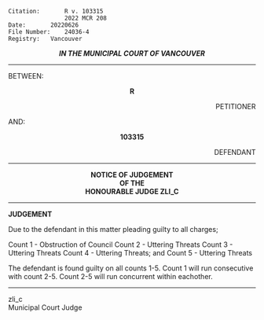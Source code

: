 	Citation:       R v. 103315
                	2022 MCR 208
	Date:		20220626
	File Number:	24036-4
	Registry:	Vancouver

<p align="center"><b><i>IN THE MUNICIPAL COURT OF VANCOUVER</b></i>

---

BETWEEN:
<p align="center"><b>		R			</b>
<p align="right">		PETITIONER
<p>				AND:
<p align="center"><b>		103315			</b>
<p align="right">		DEFENDANT	

---

<p align="center">		
		<b>		NOTICE OF JUDGEMENT
<br>				OF THE
<br>				HONOURABLE JUDGE ZLI_C

</b>
	
---

**JUDGEMENT**
	
Due to the defendant in this matter pleading guilty to all charges;

Count 1 - Obstruction of Council 
Count 2 - Uttering Threats 
Count 3 - Uttering Threats 
Count 4 - Uttering Threats; and 
Count 5 - Uttering Threats

The defendant is found guilty on all counts 1-5. Count 1 will run consecutive with count 2-5. Count 2-5 will run concurrent within eachother.
	
---
	
zli_c <br>
Municipal Court Judge
